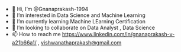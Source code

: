 - 👋 Hi, I’m @Gnanaprakash-1994
- 👀 I’m interested in Data Science and Machine Learning
- 🌱 I’m currently learning Machine LEarning Certification
- 💞️ I’m looking to collaborate on Data Analyst , Data Science
- 📫 How to reach me  https://www.linkedin.com/in/gnanaprakash-v-a21b66a1/ , vishwanathaprakash@gmail.com

<!---
Gnanaprakash-1994/Gnanaprakash-1994 is a ✨ special ✨ repository because its `README.md` (this file) appears on your GitHub profile.
You can click the Preview link to take a look at your changes.
--->
